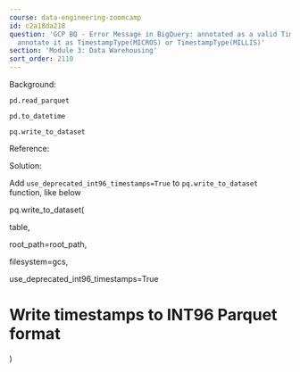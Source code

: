 ```yaml
---
course: data-engineering-zoomcamp
id: c2a18da218
question: 'GCP BQ - Error Message in BigQuery: annotated as a valid Timestamp, please
  annotate it as TimestampType(MICROS) or TimestampType(MILLIS)'
section: 'Module 3: Data Warehousing'
sort_order: 2110
---
```


Background:

`pd.read_parquet`

`pd.to_datetime`

`pq.write_to_dataset`

Reference:

Solution:

Add `use_deprecated_int96_timestamps=True` to `pq.write_to_dataset` function, like below

pq.write_to_dataset(

table,

root_path=root_path,

filesystem=gcs,

use_deprecated_int96_timestamps=True

# Write timestamps to INT96 Parquet format

)

